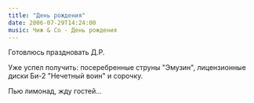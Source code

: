 ```yaml
---
title: "День рождения"
date: 2006-07-29T14:24:00
music: Чиж & Co - День рождения
---
```


Готовлюсь праздновать Д.Р.

Уже успел получить: посеребренные струны "Эмузин", лицензионные диски Би-2 "Нечетный воин" и сорочку.

Пью лимонад, жду гостей...
